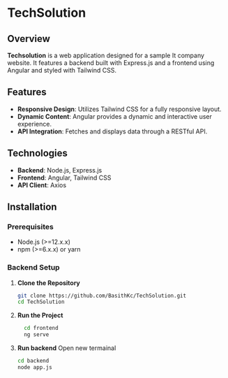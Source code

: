 ﻿# TechSolution

## Overview

**Techsolution** is a web application designed for a sample It company website. It features a backend built with Express.js and a frontend using Angular and styled with Tailwind CSS.

## Features

- **Responsive Design**: Utilizes Tailwind CSS for a fully responsive layout.
- **Dynamic Content**: Angular provides a dynamic and interactive user experience.
- **API Integration**: Fetches and displays data through a RESTful API.

## Technologies

- **Backend**: Node.js, Express.js
- **Frontend**: Angular, Tailwind CSS
- **API Client**: Axios

## Installation

### Prerequisites

- Node.js (>=12.x.x)
- npm (>=6.x.x) or yarn

### Backend Setup

1. **Clone the Repository**

   ```bash
   git clone https://github.com/BasithKc/TechSolution.git
   cd TechSolution
   
2. **Run the Project**

   ```bash
     cd frontend
     ng serve
   
3. **Run backend**
   Open new termainal
   
   ```bash
   cd backend
   node app.js
